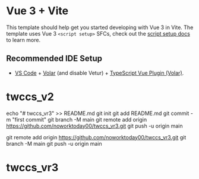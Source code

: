 # Vue 3 + Vite

This template should help get you started developing with Vue 3 in Vite. The template uses Vue 3 `<script setup>` SFCs, check out the [script setup docs](https://v3.vuejs.org/api/sfc-script-setup.html#sfc-script-setup) to learn more.

## Recommended IDE Setup

- [VS Code](https://code.visualstudio.com/) + [Volar](https://marketplace.visualstudio.com/items?itemName=Vue.volar) (and disable Vetur) + [TypeScript Vue Plugin (Volar)](https://marketplace.visualstudio.com/items?itemName=Vue.vscode-typescript-vue-plugin).
# twccs_v2

echo "# twccs_vr3" >> README.md
git init
git add README.md
git commit -m "first commit"
git branch -M main
git remote add origin https://github.com/noworktoday00/twccs_vr3.git
git push -u origin main

git remote add origin https://github.com/noworktoday00/twccs_vr3.git
git branch -M main
git push -u origin main

# twccs_vr3
